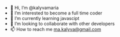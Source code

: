 - 👋 Hi, I’m @kalyvamaria
- 👀 I’m interested to become a full time coder
- 🌱 I’m currently learning javascipt
- 💞️ I’m looking to collaborate with other developers
- 📫 How to reach me ma.kalyva@gmail.com

<!---
kalyvamaria/kalyvamaria is a ✨ special ✨ repository because its `README.md` (this file) appears on your GitHub profile.
You can click the Preview link to take a look at your changes.
--->
